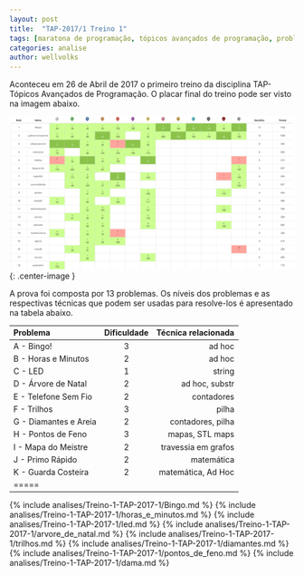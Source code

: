 ```yaml
---
layout: post
title:  "TAP-2017/1 Treino 1"
tags: [maratona de programação, tópicos avançados de programação, problemset, analise]
categories: analise
author: wellvolks
---
```


Aconteceu em 26 de Abril de 2017 o primeiro treino da disciplina TAP-Tópicos Avançados de Programação. O placar final do treino pode ser visto na imagem abaixo.

![Placar final do Treino-1 - TAP/2017-1](/_assets/images/Placar-Treino-1-Tap2017-1.png){: .center-image }


A prova foi composta por 13 problemas. Os níveis dos problemas e as respectivas técnicas que podem ser usadas para resolve-los é apresentado na tabela abaixo.

| Problema				                | Dificuldade	| Técnica relacionada	                                |
|:--------------------------------------|:-------------:|------------------------------------------------------:|
|A - Bingo! 		            | 3   	| ad hoc		                                        |
|B - Horas e Minutos	                    | 2	    | ad hoc |
|C - LED				            | 1		    | string		                                        |
|D - Árvore de Natal		                    | 2	        | ad hoc, substr                              |
|E - Telefone Sem Fio			        | 2 		| contadores                        |
|F - Trilhos			        | 3   | pilha                                   |
|G - Diamantes e Areia	                            | 2         | contadores, pilha       |
|H - Pontos de Feno	                    | 3		| mapas, STL maps				                    |
|I - Mapa do Meistre			                | 2		    | travessia em grafos					                            |
|J - Primo Rápido	                | 2 		| matemática                    |
|K - Guarda Costeira   | 2 	    | matemática, Ad Hoc	                    |
|=====



{% include analises/Treino-1-TAP-2017-1/Bingo.md %}
{% include analises/Treino-1-TAP-2017-1/horas_e_minutos.md %}
{% include analises/Treino-1-TAP-2017-1/led.md %}
{% include analises/Treino-1-TAP-2017-1/arvore_de_natal.md %}
{% include analises/Treino-1-TAP-2017-1/trilhos.md %}
{% include analises/Treino-1-TAP-2017-1/diamantes.md %}
{% include analises/Treino-1-TAP-2017-1/pontos_de_feno.md %}
{% include analises/Treino-1-TAP-2017-1/dama.md %}
